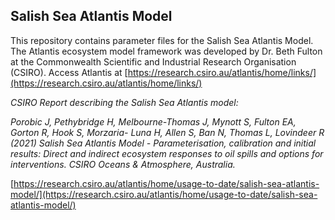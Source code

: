 ## Salish Sea Atlantis Model

This repository contains parameter files for the Salish Sea Atlantis Model. The Atlantis ecosystem model framework was developed by Dr. Beth Fulton at the Commonwealth Scientific and Industrial Research Organisation (CSIRO). Access Atlantis at [https://research.csiro.au/atlantis/home/links/](https://research.csiro.au/atlantis/home/links/)

*CSIRO Report describing the Salish Sea Atlantis model:*

*Porobic J, Pethybridge H, Melbourne-Thomas J, Mynott S, Fulton EA, Gorton R, Hook S, Morzaria- Luna H, Allen S, Ban N, Thomas L, Lovindeer R (2021) Salish Sea Atlantis Model - Parameterisation, calibration and initial results: Direct and indirect ecosystem responses to oil spills and options for interventions. CSIRO Oceans & Atmosphere, Australia.*

[https://research.csiro.au/atlantis/home/usage-to-date/salish-sea-atlantis-model/](https://research.csiro.au/atlantis/home/usage-to-date/salish-sea-atlantis-model/)